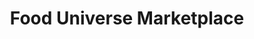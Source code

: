 ---
title: "Food Universe Marketplace"
url: /east-elmhurst/food-universe-marketplace/
shop: supermarket
---